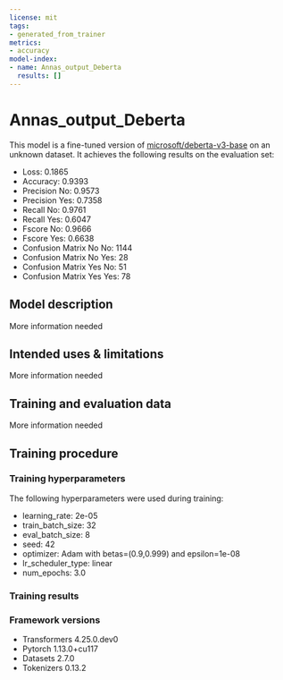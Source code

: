 ```yaml
---
license: mit
tags:
- generated_from_trainer
metrics:
- accuracy
model-index:
- name: Annas_output_Deberta
  results: []
---
```


<!-- This model card has been generated automatically according to the information the Trainer had access to. You
should probably proofread and complete it, then remove this comment. -->

# Annas_output_Deberta

This model is a fine-tuned version of [microsoft/deberta-v3-base](https://huggingface.co/microsoft/deberta-v3-base) on an unknown dataset.
It achieves the following results on the evaluation set:
- Loss: 0.1865
- Accuracy: 0.9393
- Precision No: 0.9573
- Precision Yes: 0.7358
- Recall No: 0.9761
- Recall Yes: 0.6047
- Fscore No: 0.9666
- Fscore Yes: 0.6638
- Confusion Matrix No No: 1144
- Confusion Matrix No Yes: 28
- Confusion Matrix Yes No: 51
- Confusion Matrix Yes Yes: 78

## Model description

More information needed

## Intended uses & limitations

More information needed

## Training and evaluation data

More information needed

## Training procedure

### Training hyperparameters

The following hyperparameters were used during training:
- learning_rate: 2e-05
- train_batch_size: 32
- eval_batch_size: 8
- seed: 42
- optimizer: Adam with betas=(0.9,0.999) and epsilon=1e-08
- lr_scheduler_type: linear
- num_epochs: 3.0

### Training results



### Framework versions

- Transformers 4.25.0.dev0
- Pytorch 1.13.0+cu117
- Datasets 2.7.0
- Tokenizers 0.13.2
